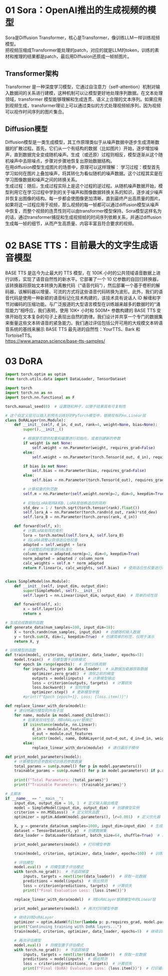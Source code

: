 # 01 Sora：OpenAI推出的生成视频的模型
Sora是Diffusion Transformer，核心是Transformer，像训练LLM一样训练视频模型。</br>
把视频压缩成Transformer能处理的patch，对应的就是LLM的token，训练的素材和推理的结果都是patch，最后用Diffusion还原成一帧帧图片。</br>

## Transformer架构</br>
Transformer 是一种深度学习模型，它通过自注意力（self-attention）机制对输入数据间的关系进行建模，这种机制可以让模型更好地处理序列数据。在文本处理领域，transformer 模型能够理解和生成连贯、语义上合理的文本序列。如果应用到视频生成，transformer理论上可以通过类似的方式处理视频帧序列，因为视频可以视作时间序列的图片集合。</br>
## Diffusion模型</br>
Diffusion模型是一类生成模型，其工作原理类似于从噪声数据中逐步生成清晰数据的扩散过程。首先，它们从一个有结构的数据（比如图片）开始，逐步增加噪声，直到数据完全变成随机噪声。生成（或还原）过程则相反，模型逐渐从这个随机噪声中去除噪点，步骤对步骤地恢复出原始数据结构。</br>
在用diffusion模型生成图片的场景中，原理可以这样理解：
学习过程：模型首先学习如何在图片上叠加噪声，将其转化为看似随机的噪声数据。这个过程其实是在学习图像数据和噪声之间的转换关系。</br>
生成过程：随后，生成过程实际上是这个过程的逆过程。从随机噪声数据开始，模型利用它在学习过程中学到的关于噪声和图像数据转换关系的知识，逐步减少噪声并恢复出图像的结构。每一步都会使图像更加清晰，直到最终产出高质量的图片。</br>
如果将这一过程应用于视频，那么视频的每一帧都可以通过diffusion模型从噪声中恢复，而整个视频的连贯性则可以由transformer模型保持。Sora模型这样名为的话，通过transformer捕捉和生成视频帧的时间序列依赖关系，并通过diffusion生成每一帧的细节，从而产生高质量、内容丰富且符合要求的视频。</br>

# 02 BASE TTS：目前最大的文字生成语音模型
BASE TTS 是迄今为止最大的 TTS 模型，在 100K 小时的公共领域语音数据上进行训练，实现了语音自然性的新水平。它部署了一个 10 亿参数的自回归转换器，该转换器将原始文本转换为离散代码（“语音代码”），然后部署一个基于卷积的解码器，该解码器以增量、可流的方式将这些语音代码转换为波形。此外，我们的语音代码是使用一种新颖的语音标记化技术构建的，该技术具有说话人 ID 解缠和字节对编码的压缩功能。与广泛报道的大型语言模型在训练越来越多的数据时的“涌现能力”相呼应，我们表明，使用 10K+ 小时和 500M+ 参数构建的 BASE TTS 变体开始在文本复杂的句子上表现出自然的韵律。我们设计并共享一个专门的数据集来衡量这些文本转语音的紧急能力。我们通过评估包括公开可用的大规模文本转语音系统的基线来展示 BASE TTS 最先进的自然性：YourTTS、Bark 和 TortoiseTTS。</br>
https://www.amazon.science/base-tts-samples/

# 03 DoRA
`````Python
import torch.optim as optim
from torch.utils.data import DataLoader, TensorDataset

import torch
import torch.nn as nn
import torch.nn.functional as F

torch.manual_seed(0)  # 设置随机种子，以便于结果具有可复制性

# 这个自定义层可以插入到预先训练好的PyTorch模型中，替换现有的nn.Linear层
class DoRALayer(nn.Module):
    def __init__(self, d_in, d_out, rank=4, weight=None, bias=None):
        super().__init__()

        # 根据是否提供权重和偏置进行初始化，或者创建新的参数
        if weight is not None:
            self.weight = nn.Parameter(weight, requires_grad=False)
        else:
            self.weight = nn.Parameter(torch.Tensor(d_out, d_in), requires_grad=False)

        if bias is not None:
            self.bias = nn.Parameter(bias, requires_grad=False)
        else:
            self.bias = nn.Parameter(torch.Tensor(d_out), requires_grad=False)

        # 计算权重的列范数
        self.m = nn.Parameter(self.weight.norm(p=2, dim=0, keepdim=True))
        
        # 初始化LoRA矩阵A和B，LoRA是低秩适应的简称
        std_dev = 1 / torch.sqrt(torch.tensor(rank).float())
        self.lora_A = nn.Parameter(torch.randn(d_out, rank)*std_dev)
        self.lora_B = nn.Parameter(torch.zeros(rank, d_in))

    def forward(self, x):
        # 计算LoRA矩阵的乘积
        lora = torch.matmul(self.lora_A, self.lora_B)
        # 将LoRA调整以获得适应性权重
        adapted = self.weight + lora
        # 对调整后的权重进行标准化
        column_norm = adapted.norm(p=2, dim=0, keepdim=True)
        norm_adapted = adapted / column_norm
        calc_weights = self.m * norm_adapted
        return F.linear(x, calc_weights, self.bias)  # 使用适应性权重进行线性运算


class SimpleModel(nn.Module):
    def __init__(self, input_dim, output_dim):
        super(SimpleModel, self).__init__()
        self.layer1 = nn.Linear(input_dim, output_dim)  # 简单的线性层

    def forward(self, x):
        x = self.layer1(x)
        return x

# 生成合成数据的函数
def generate_data(num_samples=100, input_dim=10):
    X = torch.randn(num_samples, input_dim)  # 创建随机输入数据
    y = torch.sum(X, dim=1, keepdim=True)  # 创建简单的标签，仅用于演示
    return X, y

# 训练模型的函数
def train(model, criterion, optimizer, data_loader, epochs=5):
    model.train()  # 将模型置于训练模式
    for epoch in range(epochs):  # 迭代训练周期
        for inputs, targets in data_loader:  # 从数据加载器获取数据
            optimizer.zero_grad()  # 清除之前的梯度
            outputs = model(inputs)  # 计算模型输出
            loss = criterion(outputs, targets)  # 计算损失
            loss.backward()  # 反向传播
            optimizer.step()  # 更新模型参数
        #print(f"Epoch {epoch+1}, Loss: {loss.item()}")

def replace_linear_with_dora(model):
    # 递归地遍历模型的所有子层
    for name, module in model.named_children():
        # 如果发现线性层，用DoRALayer替换它
        if isinstance(module, nn.Linear):
            d_in = module.in_features
            d_out = module.out_features
            setattr(model, name, DoRALayer(d_out=d_out, d_in=d_in, weight=module.weight.data.clone(), bias=module.bias.data.clone()))
        else:
            replace_linear_with_dora(module)  # 递归遍历子模块

def print_model_parameters(model):
    # 计算模型的总参数和可训练的参数数量
    total_params = sum(p.numel() for p in model.parameters())
    trainable_params = sum(p.numel() for p in model.parameters() if p.requires_grad)
    
    print(f"Total Parameters: {total_params}")
    print(f"Trainable Parameters: {trainable_params}")

# 主脚本
if __name__ == "__main__":
    input_dim, output_dim = 10, 1  # 定义输入输出维度
    model = SimpleModel(input_dim, output_dim)  # 创建模型实例
    criterion = nn.MSELoss()  # 定义损失函数
    optimizer = optim.AdamW(model.parameters(), lr=0.001)  # 定义优化器

    X, y = generate_data(num_samples=1000, input_dim=input_dim)  # 生成数据
    dataset = TensorDataset(X, y)  # 创建数据集
    data_loader = DataLoader(dataset, batch_size=64, shuffle=True)  # 创建数据加载器

    print_model_parameters(model)  # 打印模型参数

    train(model, criterion, optimizer, data_loader, epochs=100)  # 训练模型

    # 评估模型
    model.eval()  # 将模型置于评估模式
    with torch.no_grad():  # 不追踪梯度
        inputs, targets = next(iter(data_loader))  # 获取一批数据
        predictions = model(inputs)  # 做出预测
        loss = criterion(predictions, targets)  # 计算损失
        print(f"Final Evaluation Loss: {loss.item()}")

    replace_linear_with_dora(model)  # 用DoRALayer替换模型中的Linear层

    print_model_parameters(model)  # 再次打印模型参数

    # 继续训练DoRALayer
    optimizer = optim.AdamW(filter(lambda p: p.requires_grad, model.parameters()), lr=0.001)
    print("Continuing training with DoRA layers...")
    train(model, criterion, optimizer, data_loader, epochs=5)  # 继续训练

    # 再次评估模型
    model.eval()  # 将模型置于评估模式
    with torch.no_grad():  # 不追踪梯度
        inputs, targets = next(iter(data_loader))  # 获取一批数据
        predictions = model(inputs)  # 做出预测
        loss = criterion(predictions, targets)  # 计算损失
        print(f"Final (DoRA) Evaluation Loss: {loss.item()}")  # 打印最终的评估损失
`````
